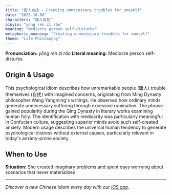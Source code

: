```yaml
---
title: "庸人自扰 - Creating unnecessary troubles for oneself"
date: "2025-10-08"
characters: "庸人自扰"
pinyin: "yōng rén zì rǎo"
meaning: "Mediocre person self-disturbs"
metaphoric_meaning: "Creating unnecessary troubles for oneself"
theme: "Life Philosophy"
---
```


**Pronunciation:** *yōng rén zì rǎo*
**Literal meaning:** Mediocre person self-disturbs

## Origin & Usage

This psychological idiom describes how unremarkable people (庸人) trouble themselves (自扰) with imagined concerns, originating from Ming Dynasty philosopher Wang Yangming's writings. He observed how ordinary minds generate unnecessary suffering through excessive rumination. The phrase gained popularity during the Qing Dynasty in literary works examining human folly. The identification with mediocrity was particularly meaningful in Confucian culture, suggesting superior minds avoid such self-created anxiety. Modern usage describes the universal human tendency to generate psychological distress without external causes, particularly relevant in today's anxiety-prone society.

## When to Use

**Situation:** She created imaginary problems and spent days worrying about scenarios that never materialized

---

*Discover a new Chinese idiom every day with our [iOS app](https://apps.apple.com/us/app/daily-chinese-idioms/id6740611324).*
